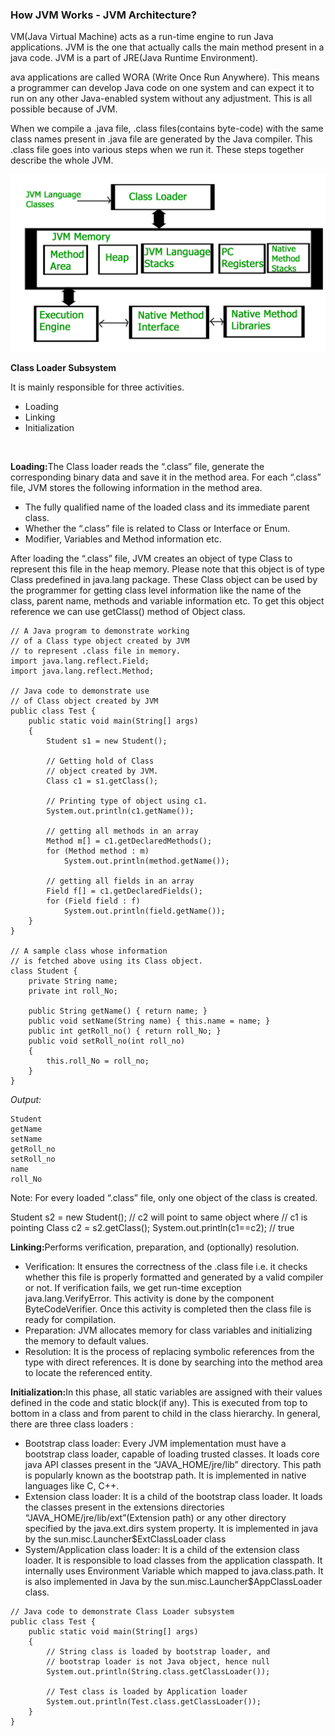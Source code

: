 ### How JVM Works - JVM Architecture?

VM(Java Virtual Machine) acts as a run-time engine to run Java applications. JVM is the one that actually calls the main method present in a java code. JVM is a part of JRE(Java Runtime Environment).<br>

ava applications are called WORA (Write Once Run Anywhere). This means a programmer can develop Java code on one system and can expect it to run on any other Java-enabled system without any adjustment. This is all possible because of JVM.<br>

When we compile a .java file, .class files(contains byte-code) with the same class names present in .java file are generated by the Java compiler. This .class file goes into various steps when we run it. These steps together describe the whole JVM. <br>

<img src = "./jvm-3.1.jpg">
<br>

<b>Class Loader Subsystem</b>

It is mainly responsible for three activities.

<ul>
<li>Loading</li>
<li>Linking</li>
<li>Initialization</li>
</ul>
<br>

<b>Loading:</b>The Class loader reads the “.class” file, generate the corresponding binary data and save it in the method area. For each “.class” file, JVM stores the following information in the method area.

<ul>
<li>The fully qualified name of the loaded class and its immediate parent class.</li>
<li>Whether the “.class” file is related to Class or Interface or Enum.</li>
<li>Modifier, Variables and Method information etc.</li>
</ul>

After loading the “.class” file, JVM creates an object of type Class to represent this file in the heap memory. Please note that this object is of type Class predefined in java.lang package. These Class object can be used by the programmer for getting class level information like the name of the class, parent name, methods and variable information etc. To get this object reference we can use getClass() method of Object class.

```
// A Java program to demonstrate working
// of a Class type object created by JVM
// to represent .class file in memory.
import java.lang.reflect.Field;
import java.lang.reflect.Method;

// Java code to demonstrate use
// of Class object created by JVM
public class Test {
    public static void main(String[] args)
    {
        Student s1 = new Student();

        // Getting hold of Class
        // object created by JVM.
        Class c1 = s1.getClass();

        // Printing type of object using c1.
        System.out.println(c1.getName());

        // getting all methods in an array
        Method m[] = c1.getDeclaredMethods();
        for (Method method : m)
            System.out.println(method.getName());

        // getting all fields in an array
        Field f[] = c1.getDeclaredFields();
        for (Field field : f)
            System.out.println(field.getName());
    }
}

// A sample class whose information
// is fetched above using its Class object.
class Student {
    private String name;
    private int roll_No;

    public String getName() { return name; }
    public void setName(String name) { this.name = name; }
    public int getRoll_no() { return roll_No; }
    public void setRoll_no(int roll_no)
    {
        this.roll_No = roll_no;
    }
}
```

<em>Output:</em>

```
Student
getName
setName
getRoll_no
setRoll_no
name
roll_No
```

<imp>Note: For every loaded “.class” file, only one object of the class is created. </imp>

<p>Student s2 = new Student();
// c2 will point to same object where 
// c1 is pointing
Class c2 = s2.getClass();
System.out.println(c1==c2); // true
</p>

<b>Linking:</b>Performs verification, preparation, and (optionally) resolution.

<ul>
<li>Verification: It ensures the correctness of the .class file i.e. it checks whether this file is properly formatted and generated by a valid compiler or not. If verification fails, we get run-time exception java.lang.VerifyError. This activity is done by the component ByteCodeVerifier. Once this activity is completed then the class file is ready for compilation.</li>
<li>Preparation: JVM allocates memory for class variables and initializing the memory to default values.</li>
<li>Resolution: It is the process of replacing symbolic references from the type with direct references. It is done by searching into the method area to locate the referenced entity.</li>
</ul>

<b>Initialization:</b>In this phase, all static variables are assigned with their values defined in the code and static block(if any). This is executed from top to bottom in a class and from parent to child in the class hierarchy.
In general, there are three class loaders :

<ul>
<li>Bootstrap class loader: Every JVM implementation must have a bootstrap class loader, capable of loading trusted classes. It loads core java API classes present in the “JAVA_HOME/jre/lib” directory. This path is popularly known as the bootstrap path. It is implemented in native languages like C, C++.</li>
<li>Extension class loader: It is a child of the bootstrap class loader. It loads the classes present in the extensions directories “JAVA_HOME/jre/lib/ext”(Extension path) or any other directory specified by the java.ext.dirs system property. It is implemented in java by the sun.misc.Launcher$ExtClassLoader class</li>
<li>System/Application class loader: It is a child of the extension class loader. It is responsible to load classes from the application classpath. It internally uses Environment Variable which mapped to java.class.path. It is also implemented in Java by the sun.misc.Launcher$AppClassLoader class.</li>
</ul>

```
// Java code to demonstrate Class Loader subsystem
public class Test {
    public static void main(String[] args)
    {
        // String class is loaded by bootstrap loader, and
        // bootstrap loader is not Java object, hence null
        System.out.println(String.class.getClassLoader());

        // Test class is loaded by Application loader
        System.out.println(Test.class.getClassLoader());
    }
}
```


